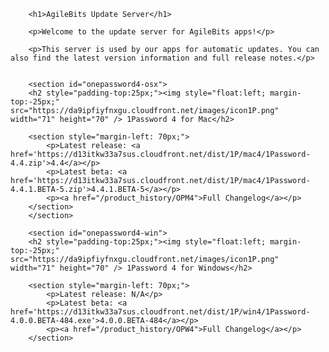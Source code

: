 

        <h1>AgileBits Update Server</h1>

        <p>Welcome to the update server for AgileBits apps!</p>

        <p>This server is used by our apps for automatic updates. You can also find the latest version information and full release notes.</p>


        <section id="onepassword4-osx">
        <h2 style="padding-top:25px;"><img style="float:left; margin-top:-25px;" src="https://da9ipfiyfnxgu.cloudfront.net/images/icon1P.png" width="71" height="70" /> 1Password 4 for Mac</h2>

        <section style="margin-left: 70px;">
            <p>Latest release: <a href='https://d13itkw33a7sus.cloudfront.net/dist/1P/mac4/1Password-4.4.zip'>4.4</a></p>
            <p>Latest beta: <a href='https://d13itkw33a7sus.cloudfront.net/dist/1P/mac4/1Password-4.4.1.BETA-5.zip'>4.4.1.BETA-5</a></p>
            <p><a href="/product_history/OPM4">Full Changelog</a></p>
        </section>
        </section>

        <section id="onepassword4-win">
        <h2 style="padding-top:25px;"><img style="float:left; margin-top:-25px;" src="https://da9ipfiyfnxgu.cloudfront.net/images/icon1P.png" width="71" height="70" /> 1Password 4 for Windows</h2>

        <section style="margin-left: 70px;">
            <p>Latest release: N/A</p>
            <p>Latest beta: <a href='https://d13itkw33a7sus.cloudfront.net/dist/1P/win4/1Password-4.0.0.BETA-484.exe'>4.0.0.BETA-484</a></p>
            <p><a href="/product_history/OPW4">Full Changelog</a></p>
        </section>




###

